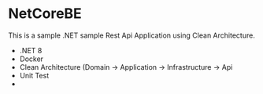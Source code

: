 # NetCoreBE

This is a sample .NET sample Rest Api Application using Clean Architecture.
- .NET 8
- Docker
- Clean Architecture (Domain -> Application -> Infrastructure -> Api
- Unit Test
- 
